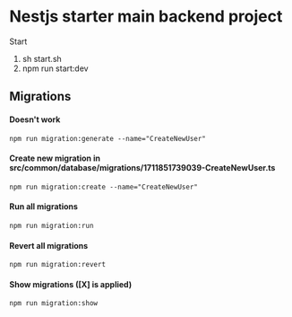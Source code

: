 # Nestjs starter main backend project

Start

1. sh start.sh
2. npm run start:dev

## Migrations

#### Doesn't work

`npm run migration:generate --name="CreateNewUser"`

#### Create new migration in src/common/database/migrations/1711851739039-CreateNewUser.ts

`npm run migration:create --name="CreateNewUser"`

#### Run all migrations

`npm run migration:run`

#### Revert all migrations

`npm run migration:revert`

#### Show migrations ([X] is applied)

`npm run migration:show`
